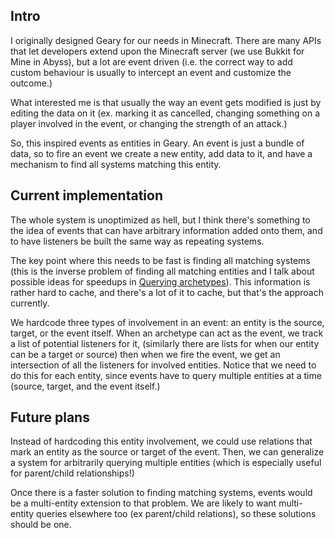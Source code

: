 ## Intro

I originally designed Geary for our needs in Minecraft. There are many APIs that let developers extend upon the Minecraft server (we use Bukkit for Mine in Abyss), but a lot are event driven (i.e. the correct way to add custom behaviour is usually to intercept an event and customize the outcome.)

What interested me is that usually the way an event gets modified is just by editing the data on it (ex. marking it as cancelled, changing something on a player involved in the event, or changing the strength of an attack.)

So, this inspired events as entities in Geary. An event is just a bundle of data, so to fire an event we create a new entity, add data to it, and have a mechanism to find all systems matching this entity.

## Current implementation

The whole system is unoptimized as hell, but I think there's something to the idea of events that can have arbitrary information added onto them, and to have listeners be built the same way as repeating systems.

The key point where this needs to be fast is finding all matching systems (this is the inverse problem of finding all matching entities and I talk about possible ideas for speedups in [Querying archetypes](querying-archetypes.md#performance-ideas-1)). This information is rather hard to cache, and there's a lot of it to cache, but that's the approach currently.

We hardcode three types of involvement in an event: an entity is the source, target, or the event itself. When an archetype can act as the event, we track a list of potential listeners for it, (similarly there are lists for when our entity can be a target or source) then when we fire the event, we get an intersection of all the listeners for involved entities. Notice that we need to do this for each entity, since events have to query multiple entities at a time (source, target, and the event itself.)

## Future plans

Instead of hardcoding this entity involvement, we could use relations that mark an entity as the source or target of the event. Then, we can generalize a system for arbitrarily querying multiple entities (which is especially useful for parent/child relationships!)

Once there is a faster solution to finding matching systems, events would be a multi-entity extension to that problem. We are likely to want multi-entity queries elsewhere too (ex parent/child relations), so these solutions should be one.
